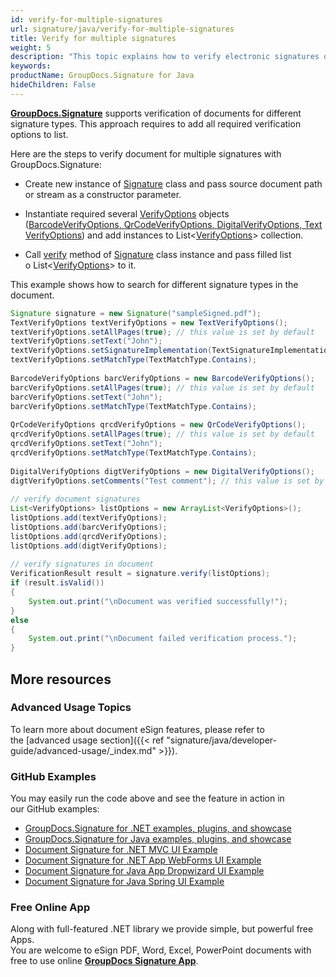 ```yaml
---
id: verify-for-multiple-signatures
url: signature/java/verify-for-multiple-signatures
title: Verify for multiple signatures
weight: 5
description: "This topic explains how to verify electronic signatures of various types with GroupDocs.Signature API."
keywords: 
productName: GroupDocs.Signature for Java
hideChildren: False
---
```

**[GroupDocs.Signature](https://products.groupdocs.com/signature/java)** supports verification of documents for different signature types. This approach requires to add all required verification options to list.

Here are the steps to verify document for multiple signatures with GroupDocs.Signature:

*   Create new instance of [Signature](https://apireference.groupdocs.com/java/signature/com.groupdocs.signature/Signature) class and pass source document path or stream as a constructor parameter.
    
*   Instantiate required several [VerifyOptions](https://apireference.groupdocs.com/java/signature/com.groupdocs.signature.options.verify/VerifyOptions) objects ([BarcodeVerifyOptions](https://apireference.groupdocs.com/java/signature/com.groupdocs.signature.options.verify/BarcodeVerifyOptions)[, ](https://apireference.groupdocs.com/net/signature/groupdocs.signature.options/barcodesearchoptions)[QrCodeVerifyOptions](https://apireference.groupdocs.com/java/signature/com.groupdocs.signature.options.verify/QrCodeVerifyOptions)[, ](https://apireference.groupdocs.com/net/signature/groupdocs.signature.options/qrcodesearchoptions)[DigitalVerifyOptions,](https://apireference.groupdocs.com/java/signature/com.groupdocs.signature.options.verify/DigitalVerifyOptions)[ ](https://apireference.groupdocs.com/net/signature/groupdocs.signature.options/qrcodesearchoptions)[TextVerifyOptions](https://apireference.groupdocs.com/java/signature/com.groupdocs.signature.options.verify/TextVerifyOptions)) and add instances to List<[VerifyOptions](https://apireference.groupdocs.com/java/signature/com.groupdocs.signature.options.verify/VerifyOptions)\> collection.[  
    ](https://apireference.groupdocs.com/net/signature/groupdocs.signature.options/qrcodesearchoptions)
    
*   Call [verify](https://apireference.groupdocs.com/java/signature/com.groupdocs.signature/Signature#verify(java.util.List)) method of [Signature](https://apireference.groupdocs.com/java/signature/com.groupdocs.signature/Signature) class instance and pass filled list o List<[VerifyOptions](https://apireference.groupdocs.com/java/signature/com.groupdocs.signature.options.verify/VerifyOptions)\> to it.
    

  

This example shows how to search for different signature types in the document.

```java
Signature signature = new Signature("sampleSigned.pdf");
TextVerifyOptions textVerifyOptions = new TextVerifyOptions();
textVerifyOptions.setAllPages(true); // this value is set by default
textVerifyOptions.setText("John");
textVerifyOptions.setSignatureImplementation(TextSignatureImplementation.Stamp);
textVerifyOptions.setMatchType(TextMatchType.Contains);
 
BarcodeVerifyOptions barcVerifyOptions = new BarcodeVerifyOptions();
barcVerifyOptions.setAllPages(true); // this value is set by default
barcVerifyOptions.setText("John");
barcVerifyOptions.setMatchType(TextMatchType.Contains);
 
QrCodeVerifyOptions qrcdVerifyOptions = new QrCodeVerifyOptions();
qrcdVerifyOptions.setAllPages(true); // this value is set by default
qrcdVerifyOptions.setText("John");
qrcdVerifyOptions.setMatchType(TextMatchType.Contains);
 
DigitalVerifyOptions digtVerifyOptions = new DigitalVerifyOptions();
digtVerifyOptions.setComments("Test comment"); // this value is set by default
 
// verify document signatures
List<VerifyOptions> listOptions = new ArrayList<VerifyOptions>();
listOptions.add(textVerifyOptions);
listOptions.add(barcVerifyOptions);
listOptions.add(qrcdVerifyOptions);
listOptions.add(digtVerifyOptions);
 
// verify signatures in document
VerificationResult result = signature.verify(listOptions);
if (result.isValid())
{
    System.out.print("\nDocument was verified successfully!");
}
else
{
    System.out.print("\nDocument failed verification process.");
}
```

## More resources

### Advanced Usage Topics

To learn more about document eSign features, please refer to the [advanced usage section]({{< ref "signature/java/developer-guide/advanced-usage/_index.md" >}}).

### GitHub Examples 

You may easily run the code above and see the feature in action in our GitHub examples:

*   [GroupDocs.Signature for .NET examples, plugins, and showcase](https://github.com/groupdocs-signature/GroupDocs.Signature-for-.NET)    
*   [GroupDocs.Signature for Java examples, plugins, and showcase](https://github.com/groupdocs-signature/GroupDocs.Signature-for-Java)    
*   [Document Signature for .NET MVC UI Example](https://github.com/groupdocs-signature/GroupDocs.Signature-for-.NET-MVC)    
*   [Document Signature for .NET App WebForms UI Example](https://github.com/groupdocs-signature/GroupDocs.Signature-for-.NET-WebForms)    
*   [Document Signature for Java App Dropwizard UI Example](https://github.com/groupdocs-signature/GroupDocs.Signature-for-Java-Dropwizard)   
*   [Document Signature for Java Spring UI Example](https://github.com/groupdocs-signature/GroupDocs.Signature-for-Java-Spring)
    

### Free Online App 

Along with full-featured .NET library we provide simple, but powerful free Apps.  
You are welcome to eSign PDF, Word, Excel, PowerPoint documents with free to use online **[GroupDocs Signature App](https://products.groupdocs.app/signature)**.
